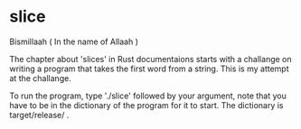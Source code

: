 # slice


Bismillaah ( In the name of Allaah )

The chapter about 'slices' in Rust documentaions starts with a challange on writing a program that takes the first word from a string.
This is my attempt at the challange.


To run the program, type './slice' followed by your argument, note that you have to be in the dictionary of the program for it to start.
The dictionary is target/release/ .



